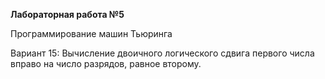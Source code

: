 **Лабораторная работа №5**

Программирование машин Тьюринга

Вариант 15:
Вычисление двоичного логического сдвига первого числа вправо на число разрядов, равное второму.
